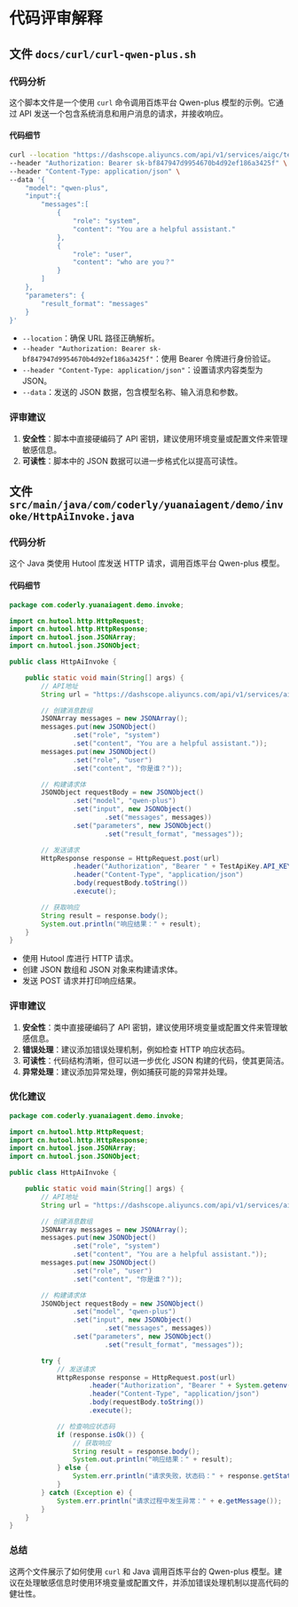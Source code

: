 # 代码评审解释

## 文件 `docs/curl/curl-qwen-plus.sh`

### 代码分析

这个脚本文件是一个使用 `curl` 命令调用百炼平台 Qwen-plus 模型的示例。它通过 API 发送一个包含系统消息和用户消息的请求，并接收响应。

#### 代码细节

```bash
curl --location "https://dashscope.aliyuncs.com/api/v1/services/aigc/text-generation/generation" \
--header "Authorization: Bearer sk-bf847947d9954670b4d92ef186a3425f" \
--header "Content-Type: application/json" \
--data '{
    "model": "qwen-plus",
    "input":{
        "messages":[
            {
                "role": "system",
                "content": "You are a helpful assistant."
            },
            {
                "role": "user",
                "content": "who are you？"
            }
        ]
    },
    "parameters": {
        "result_format": "messages"
    }
}'
```

- `--location`：确保 URL 路径正确解析。
- `--header "Authorization: Bearer sk-bf847947d9954670b4d92ef186a3425f"`：使用 Bearer 令牌进行身份验证。
- `--header "Content-Type: application/json"`：设置请求内容类型为 JSON。
- `--data`：发送的 JSON 数据，包含模型名称、输入消息和参数。

### 评审建议

1. **安全性**：脚本中直接硬编码了 API 密钥，建议使用环境变量或配置文件来管理敏感信息。
2. **可读性**：脚本中的 JSON 数据可以进一步格式化以提高可读性。

## 文件 `src/main/java/com/coderly/yuanaiagent/demo/invoke/HttpAiInvoke.java`

### 代码分析

这个 Java 类使用 Hutool 库发送 HTTP 请求，调用百炼平台 Qwen-plus 模型。

#### 代码细节

```java
package com.coderly.yuanaiagent.demo.invoke;

import cn.hutool.http.HttpRequest;
import cn.hutool.http.HttpResponse;
import cn.hutool.json.JSONArray;
import cn.hutool.json.JSONObject;

public class HttpAiInvoke {

    public static void main(String[] args) {
        // API地址
        String url = "https://dashscope.aliyuncs.com/api/v1/services/aigc/text-generation/generation";

        // 创建消息数组
        JSONArray messages = new JSONArray();
        messages.put(new JSONObject()
                .set("role", "system")
                .set("content", "You are a helpful assistant."));
        messages.put(new JSONObject()
                .set("role", "user")
                .set("content", "你是谁？"));

        // 构建请求体
        JSONObject requestBody = new JSONObject()
                .set("model", "qwen-plus")
                .set("input", new JSONObject()
                        .set("messages", messages))
                .set("parameters", new JSONObject()
                        .set("result_format", "messages"));

        // 发送请求
        HttpResponse response = HttpRequest.post(url)
                .header("Authorization", "Bearer " + TestApiKey.API_KEY)
                .header("Content-Type", "application/json")
                .body(requestBody.toString())
                .execute();

        // 获取响应
        String result = response.body();
        System.out.println("响应结果：" + result);
    }
}
```

- 使用 Hutool 库进行 HTTP 请求。
- 创建 JSON 数组和 JSON 对象来构建请求体。
- 发送 POST 请求并打印响应结果。

### 评审建议

1. **安全性**：类中直接硬编码了 API 密钥，建议使用环境变量或配置文件来管理敏感信息。
2. **错误处理**：建议添加错误处理机制，例如检查 HTTP 响应状态码。
3. **可读性**：代码结构清晰，但可以进一步优化 JSON 构建的代码，使其更简洁。
4. **异常处理**：建议添加异常处理，例如捕获可能的异常并处理。

### 优化建议

```java
package com.coderly.yuanaiagent.demo.invoke;

import cn.hutool.http.HttpRequest;
import cn.hutool.http.HttpResponse;
import cn.hutool.json.JSONArray;
import cn.hutool.json.JSONObject;

public class HttpAiInvoke {

    public static void main(String[] args) {
        // API地址
        String url = "https://dashscope.aliyuncs.com/api/v1/services/aigc/text-generation/generation";

        // 创建消息数组
        JSONArray messages = new JSONArray();
        messages.put(new JSONObject()
                .set("role", "system")
                .set("content", "You are a helpful assistant."));
        messages.put(new JSONObject()
                .set("role", "user")
                .set("content", "你是谁？"));

        // 构建请求体
        JSONObject requestBody = new JSONObject()
                .set("model", "qwen-plus")
                .set("input", new JSONObject()
                        .set("messages", messages))
                .set("parameters", new JSONObject()
                        .set("result_format", "messages"));

        try {
            // 发送请求
            HttpResponse response = HttpRequest.post(url)
                    .header("Authorization", "Bearer " + System.getenv("API_KEY"))
                    .header("Content-Type", "application/json")
                    .body(requestBody.toString())
                    .execute();

            // 检查响应状态码
            if (response.isOk()) {
                // 获取响应
                String result = response.body();
                System.out.println("响应结果：" + result);
            } else {
                System.err.println("请求失败，状态码：" + response.getStatus());
            }
        } catch (Exception e) {
            System.err.println("请求过程中发生异常：" + e.getMessage());
        }
    }
}
```

### 总结

这两个文件展示了如何使用 `curl` 和 Java 调用百炼平台的 Qwen-plus 模型。建议在处理敏感信息时使用环境变量或配置文件，并添加错误处理机制以提高代码的健壮性。